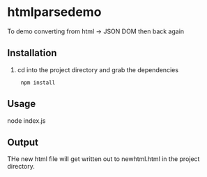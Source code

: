 # htmlparsedemo

To demo converting from html -> JSON DOM then back again

## Installation

1. cd into the project directory and grab the dependencies

        npm install

## Usage

node index.js

## Output
THe new html file will get written out to newhtml.html in the project directory.
